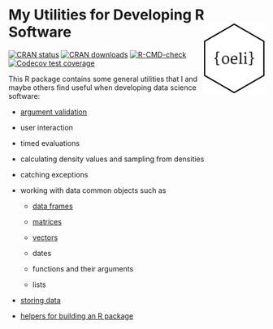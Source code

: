 # My Utilities for Developing R Software <a href="https://loelschlaeger.de/oeli/"><img src="man/figures/logo.png" align="right" height="138" /></a>

<!-- badges: start -->
[![CRAN status](https://www.r-pkg.org/badges/version/oeli)](https://CRAN.R-project.org/package=oeli)
[![CRAN downloads](https://cranlogs.r-pkg.org/badges/last-month/oeli)](https://CRAN.R-project.org/package=oeli)
[![R-CMD-check](https://github.com/loelschlaeger/oeli/actions/workflows/R-CMD-check.yaml/badge.svg)](https://github.com/loelschlaeger/oeli/actions/workflows/R-CMD-check.yaml)
[![Codecov test coverage](https://codecov.io/gh/loelschlaeger/oeli/branch/master/graph/badge.svg)](https://app.codecov.io/gh/loelschlaeger/oeli?branch=master)
<!-- badges: end -->

This R package contains some general utilities that I and maybe others find useful when developing data science software:

- [argument validation](https://loelschlaeger.de/oeli/articles/argument_validation.html)

- user interaction

- timed evaluations

- calculating density values and sampling from densities

- catching exceptions

- working with data common objects such as

  - [data frames](https://loelschlaeger.de/oeli/articles/data_frame_helpers.html)
  
  - [matrices](https://loelschlaeger.de/oeli/articles/matrix_helpers.html)
  
  - [vectors](https://loelschlaeger.de/oeli/articles/vector_helpers.html)

  - dates
  
  - functions and their arguments
  
  - lists  
  
- [storing data](https://loelschlaeger.de/oeli/articles/storage_helpers.html)

- [helpers for building an R package](https://loelschlaeger.de/oeli/articles/package_helpers.html)






